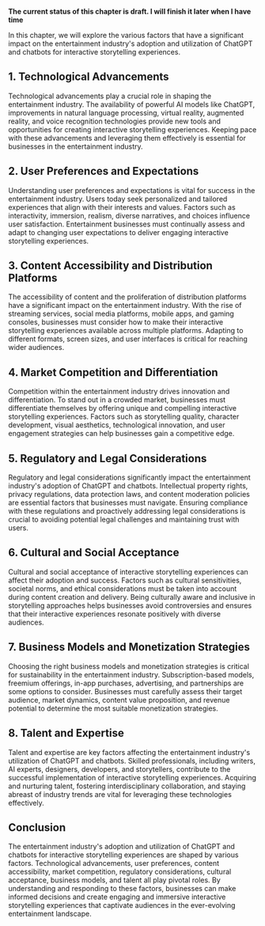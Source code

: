 **The current status of this chapter is draft. I will finish it later when I have time**

In this chapter, we will explore the various factors that have a significant impact on the entertainment industry's adoption and utilization of ChatGPT and chatbots for interactive storytelling experiences.

**1. Technological Advancements**
---------------------------------

Technological advancements play a crucial role in shaping the entertainment industry. The availability of powerful AI models like ChatGPT, improvements in natural language processing, virtual reality, augmented reality, and voice recognition technologies provide new tools and opportunities for creating interactive storytelling experiences. Keeping pace with these advancements and leveraging them effectively is essential for businesses in the entertainment industry.

**2. User Preferences and Expectations**
----------------------------------------

Understanding user preferences and expectations is vital for success in the entertainment industry. Users today seek personalized and tailored experiences that align with their interests and values. Factors such as interactivity, immersion, realism, diverse narratives, and choices influence user satisfaction. Entertainment businesses must continually assess and adapt to changing user expectations to deliver engaging interactive storytelling experiences.

**3. Content Accessibility and Distribution Platforms**
-------------------------------------------------------

The accessibility of content and the proliferation of distribution platforms have a significant impact on the entertainment industry. With the rise of streaming services, social media platforms, mobile apps, and gaming consoles, businesses must consider how to make their interactive storytelling experiences available across multiple platforms. Adapting to different formats, screen sizes, and user interfaces is critical for reaching wider audiences.

**4. Market Competition and Differentiation**
---------------------------------------------

Competition within the entertainment industry drives innovation and differentiation. To stand out in a crowded market, businesses must differentiate themselves by offering unique and compelling interactive storytelling experiences. Factors such as storytelling quality, character development, visual aesthetics, technological innovation, and user engagement strategies can help businesses gain a competitive edge.

**5. Regulatory and Legal Considerations**
------------------------------------------

Regulatory and legal considerations significantly impact the entertainment industry's adoption of ChatGPT and chatbots. Intellectual property rights, privacy regulations, data protection laws, and content moderation policies are essential factors that businesses must navigate. Ensuring compliance with these regulations and proactively addressing legal considerations is crucial to avoiding potential legal challenges and maintaining trust with users.

**6. Cultural and Social Acceptance**
-------------------------------------

Cultural and social acceptance of interactive storytelling experiences can affect their adoption and success. Factors such as cultural sensitivities, societal norms, and ethical considerations must be taken into account during content creation and delivery. Being culturally aware and inclusive in storytelling approaches helps businesses avoid controversies and ensures that their interactive experiences resonate positively with diverse audiences.

**7. Business Models and Monetization Strategies**
--------------------------------------------------

Choosing the right business models and monetization strategies is critical for sustainability in the entertainment industry. Subscription-based models, freemium offerings, in-app purchases, advertising, and partnerships are some options to consider. Businesses must carefully assess their target audience, market dynamics, content value proposition, and revenue potential to determine the most suitable monetization strategies.

**8. Talent and Expertise**
---------------------------

Talent and expertise are key factors affecting the entertainment industry's utilization of ChatGPT and chatbots. Skilled professionals, including writers, AI experts, designers, developers, and storytellers, contribute to the successful implementation of interactive storytelling experiences. Acquiring and nurturing talent, fostering interdisciplinary collaboration, and staying abreast of industry trends are vital for leveraging these technologies effectively.

**Conclusion**
--------------

The entertainment industry's adoption and utilization of ChatGPT and chatbots for interactive storytelling experiences are shaped by various factors. Technological advancements, user preferences, content accessibility, market competition, regulatory considerations, cultural acceptance, business models, and talent all play pivotal roles. By understanding and responding to these factors, businesses can make informed decisions and create engaging and immersive interactive storytelling experiences that captivate audiences in the ever-evolving entertainment landscape.
